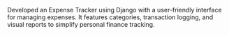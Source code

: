 Developed an Expense Tracker using Django with a user-friendly interface for managing expenses. It features categories, transaction logging, and visual reports to simplify personal finance tracking.
